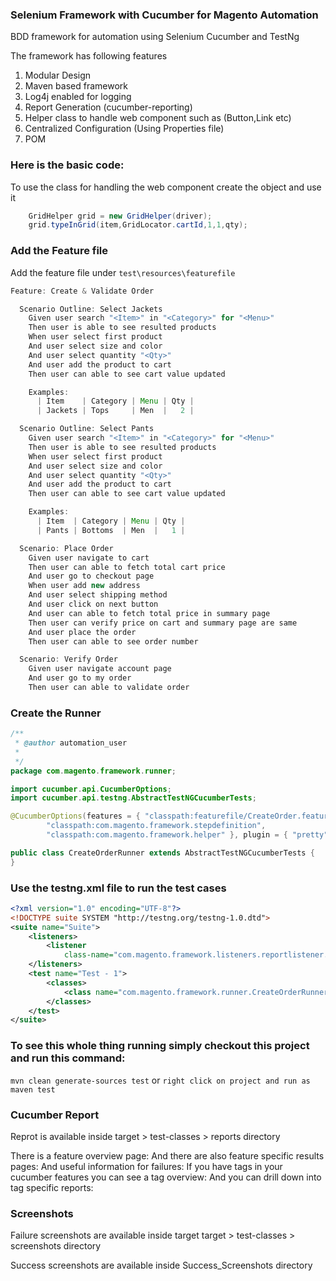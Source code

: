 ### Selenium Framework with Cucumber for Magento Automation

BDD framework for automation using Selenium Cucumber and TestNg

The framework has following features 

1. Modular Design
2. Maven based framework
3. Log4j enabled for logging
4. Report Generation (cucumber-reporting) 
5. Helper class to handle web component such as (Button,Link etc)
6. Centralized Configuration (Using Properties file)
7. POM

### Here is the basic code:

To use the class for handling the web component create the object and use it

```java
	GridHelper grid = new GridHelper(driver);
	grid.typeInGrid(item,GridLocator.cartId,1,1,qty);
```

### Add the Feature file 

Add the feature file under `test\resources\featurefile`

```java
Feature: Create & Validate Order

  Scenario Outline: Select Jackets
    Given user search "<Item>" in "<Category>" for "<Menu>"
    Then user is able to see resulted products
    When user select first product
    And user select size and color
    And user select quantity "<Qty>"
    And user add the product to cart
    Then user can able to see cart value updated

    Examples: 
      | Item    | Category | Menu | Qty |
      | Jackets | Tops     | Men  |   2 |

  Scenario Outline: Select Pants
    Given user search "<Item>" in "<Category>" for "<Menu>"
    Then user is able to see resulted products
    When user select first product
    And user select size and color
    And user select quantity "<Qty>"
    And user add the product to cart
    Then user can able to see cart value updated

    Examples: 
      | Item  | Category | Menu | Qty |
      | Pants | Bottoms  | Men  |   1 |

  Scenario: Place Order
    Given user navigate to cart
    Then user can able to fetch total cart price
    And user go to checkout page
    When user add new address
    And user select shipping method
    And user click on next button
    And user can able to fetch total price in summary page
    Then user can verify price on cart and summary page are same
    And user place the order
    Then user can able to see order number

  Scenario: Verify Order
    Given user navigate account page
    And user go to my order
    Then user can able to validate order

```

### Create the Runner

```java
/**
 * @author automation_user
 *	
 */
package com.magento.framework.runner;

import cucumber.api.CucumberOptions;
import cucumber.api.testng.AbstractTestNGCucumberTests;

@CucumberOptions(features = { "classpath:featurefile/CreateOrder.feature" }, glue = {
		"classpath:com.magento.framework.stepdefinition",
		"classpath:com.magento.framework.helper" }, plugin = { "pretty", "json:target/CreateOrderRunner.json" })

public class CreateOrderRunner extends AbstractTestNGCucumberTests {
}
``` 

### Use the testng.xml file to run the test cases

```xml
<?xml version="1.0" encoding="UTF-8"?>
<!DOCTYPE suite SYSTEM "http://testng.org/testng-1.0.dtd">
<suite name="Suite">
	<listeners>
		<listener
			class-name="com.magento.framework.listeners.reportlistener.CucumberReport" />
	</listeners>
	<test name="Test - 1">
		<classes>
			<class name="com.magento.framework.runner.CreateOrderRunner" />
		</classes>
	</test>
</suite> 	
```

### To see this whole thing running simply checkout this project and run this command:

`mvn clean generate-sources test` or `right click on project and run as maven test`

### Cucumber Report

Reprot is available inside target > test-classes > reports directory

There is a feature overview page:
And there are also feature specific results pages:
And useful information for failures:
If you have tags in your cucumber features you can see a tag overview:
And you can drill down into tag specific reports:

### Screenshots

Failure screenshots are available inside target target > test-classes > screenshots directory

Success screenshots are available inside Success_Screenshots directory